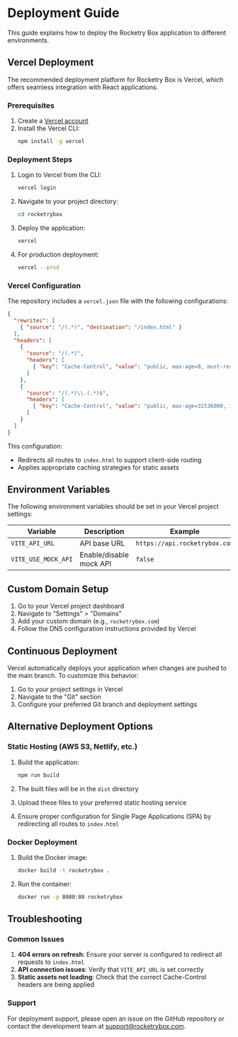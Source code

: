 # Deployment Guide

This guide explains how to deploy the Rocketry Box application to different environments.

## Vercel Deployment

The recommended deployment platform for Rocketry Box is Vercel, which offers seamless integration with React applications.

### Prerequisites

1. Create a [Vercel account](https://vercel.com/signup)
2. Install the Vercel CLI:
   ```bash
   npm install -g vercel
   ```

### Deployment Steps

1. Login to Vercel from the CLI:
   ```bash
   vercel login
   ```

2. Navigate to your project directory:
   ```bash
   cd rocketrybox
   ```

3. Deploy the application:
   ```bash
   vercel
   ```

4. For production deployment:
   ```bash
   vercel --prod
   ```

### Vercel Configuration

The repository includes a `vercel.json` file with the following configurations:

```json
{
  "rewrites": [
    { "source": "/(.*)", "destination": "/index.html" }
  ],
  "headers": [
    {
      "source": "/(.*)",
      "headers": [
        { "key": "Cache-Control", "value": "public, max-age=0, must-revalidate" }
      ]
    },
    {
      "source": "/(.*)\\.(.*)$",
      "headers": [
        { "key": "Cache-Control", "value": "public, max-age=31536000, immutable" }
      ]
    }
  ]
}
```

This configuration:
- Redirects all routes to `index.html` to support client-side routing
- Applies appropriate caching strategies for static assets

## Environment Variables

The following environment variables should be set in your Vercel project settings:

| Variable | Description | Example |
|----------|-------------|---------|
| `VITE_API_URL` | API base URL | `https://api.rocketrybox.com` |
| `VITE_USE_MOCK_API` | Enable/disable mock API | `false` |

## Custom Domain Setup

1. Go to your Vercel project dashboard
2. Navigate to "Settings" > "Domains"
3. Add your custom domain (e.g., `rocketrybox.com`)
4. Follow the DNS configuration instructions provided by Vercel

## Continuous Deployment

Vercel automatically deploys your application when changes are pushed to the main branch. To customize this behavior:

1. Go to your project settings in Vercel
2. Navigate to the "Git" section
3. Configure your preferred Git branch and deployment settings

## Alternative Deployment Options

### Static Hosting (AWS S3, Netlify, etc.)

1. Build the application:
   ```bash
   npm run build
   ```

2. The built files will be in the `dist` directory
3. Upload these files to your preferred static hosting service
4. Ensure proper configuration for Single Page Applications (SPA) by redirecting all routes to `index.html`

### Docker Deployment

1. Build the Docker image:
   ```bash
   docker build -t rocketrybox .
   ```

2. Run the container:
   ```bash
   docker run -p 8080:80 rocketrybox
   ```

## Troubleshooting

### Common Issues

1. **404 errors on refresh**: Ensure your server is configured to redirect all requests to `index.html`
2. **API connection issues**: Verify that `VITE_API_URL` is set correctly
3. **Static assets not loading**: Check that the correct Cache-Control headers are being applied

### Support

For deployment support, please open an issue on the GitHub repository or contact the development team at support@rocketrybox.com. 